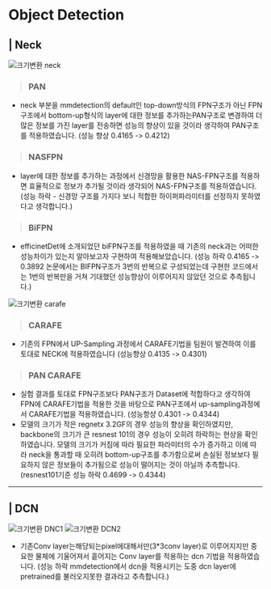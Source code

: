# Object Detection

## | Neck
![크기변환 neck](https://user-images.githubusercontent.com/39492330/120482593-3a22f600-c3ec-11eb-80be-09288659a577.png)
> ### PAN
-	neck 부분을 mmdetection의 default인 top-down방식의 FPN구조가 아닌 FPN구조에서 bottom-up형식의 layer에 대한 정보를 추가하는PAN구조로 변경하여 더 많은 정보를 가진 layer를 전송하면 성능의 향상이 있을 것이라 생각하여 PAN구조를 적용하였습니다.
(성능 향상 0.4165 -> 0.4212)

> ### NASFPN
-	layer에 대한 정보를 추가하는 과정에서 신경망을 활용한 NAS-FPN구조를 적용하면 효율적으로 정보가 추가될 것이라 생각되어 NAS-FPN구조를 적용하였습니다.
(성능 하락 - 신경망 구조를 가지다 보니 적합한 하이퍼파라미터를 선정하지 못하였다고 생각합니다.)

> ### BiFPN
-	efficinetDet에 소개되었던 biFPN구조를 적용하였을 때 기존의 neck과는 어떠한 성능차이가 있는지 알아보고자 구현하여 적용해보았습니다.
(성능 하락 0.4165 -> 0.3892 논문에서는 BIFPN구조가 3번의 반복으로 구성되었는데 구현한 코드에서는 1번의 반복만을 거쳐 기대했던 성능향상이 이루어지지 않았던 것으로 추측됩니다.)

![크기변환 carafe](https://user-images.githubusercontent.com/39492330/120483232-dea53800-c3ec-11eb-90ae-54da2b9c9979.png)

> ### CARAFE
-	기존의 FPN에서 UP-Sampling 과정에서 CARAFE기법을 팀원이 발견하여 이를 토대로 NECK에 적용하였습니다
(성능향상 0.4135 -> 0.4301)

> ### PAN CARAFE
-	실험 결과를 토대로 FPN구조보다 PAN구조가 Dataset에 적합하다고 생각하여 FPN에 CARAFE기법을 적용한 것을 바탕으로 PAN구조에서 up-sampling과정에서 CARAFE기법을 적용하였습니다. (성능항샹 0.4301 -> 0.4344)
-	모델의 크기가 작은 regnetx 3.2GF의 경우 성능의 향상을 확인하였지만, backbone의 크기가 큰 resnest 101의 경우 성능이 오히려 하락하는 현상을 확인하였습니다. 모델의 크기가 커짐에 따라 필요한 파라미터의 수가 증가하고 이에 따라 neck을 통과할 때 오히려 bottom-up구조를 추가함으로써 손실된 정보보다 필요하지 않은 정보들이 추가됨으로 성능이 떨어지는 것이 아닐까 추측합니다.
(resnest101기준 성능 하락 0.4699 -> 0.4344)

----

## | DCN
![크기변환 DNC1](https://user-images.githubusercontent.com/39492330/120485137-c1716900-c3ee-11eb-9c3c-b46e1f835fa6.png) ![크기변환 DCN2](https://user-images.githubusercontent.com/39492330/120485141-c33b2c80-c3ee-11eb-80a6-9ff442dfcad6.png)

-	기존Conv layer는해당되는pixel에대해서만(3*3conv layer)로 이루어지지만 중요한 물체에 기울어져서 흩어지는 Conv layer를 적용하는 dcn 기법을 적용하였습니다. (성능 하락 mmdetection에서 dcn을 적용시키는 도중 dcn layer에 pretrained를 불러오지못한 결과라고 추측합니다.)
